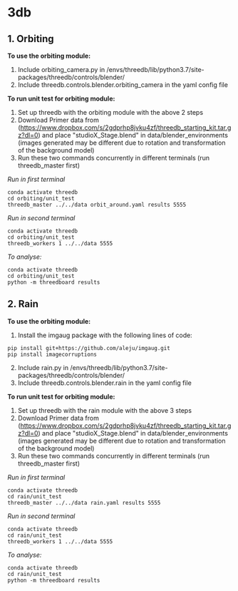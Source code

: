 # 3db

## 1. Orbiting 
**To use the orbiting module:**
1. Include orbiting_camera.py in /envs/threedb/lib/python3.7/site-packages/threedb/controls/blender/
2. Include threedb.controls.blender.orbiting_camera in the yaml config file

**To run unit test for orbiting module:**
1. Set up threedb with the orbiting module with the above 2 steps
2. Download Primer data from (https://www.dropbox.com/s/2gdprhp8jvku4zf/threedb_starting_kit.tar.gz?dl=0) and place "studioX_Stage.blend" in data/blender_environments (images generated may be different due to rotation and transformation of the background model)
2. Run these two commands concurrently in different terminals (run threedb_master first)

*Run in first terminal*
```
conda activate threedb
cd orbiting/unit_test
threedb_master ../../data orbit_around.yaml results 5555
```
*Run in second terminal*
```
conda activate threedb
cd orbiting/unit_test
threedb_workers 1 ../../data 5555
```
*To analyse:*
```
conda activate threedb
cd orbiting/unit_test
python -m threedboard results
```

## 2. Rain
**To use the orbiting module:**
1. Install the imgaug package with the following lines of code:
```
pip install git+https://github.com/aleju/imgaug.git
pip install imagecorruptions
```
2. Include rain.py in /envs/threedb/lib/python3.7/site-packages/threedb/controls/blender/
3. Include threedb.controls.blender.rain in the yaml config file

**To run unit test for orbiting module:**
1. Set up threedb with the rain module with the above 3 steps
2. Download Primer data from (https://www.dropbox.com/s/2gdprhp8jvku4zf/threedb_starting_kit.tar.gz?dl=0) and place "studioX_Stage.blend" in data/blender_environments (images generated may be different due to rotation and transformation of the background model)
3. Run these two commands concurrently in different terminals (run threedb_master first)

*Run in first terminal*
```
conda activate threedb
cd rain/unit_test
threedb_master ../../data rain.yaml results 5555
```
*Run in second terminal*
```
conda activate threedb
cd rain/unit_test
threedb_workers 1 ../../data 5555
```
*To analyse:*
```
conda activate threedb
cd rain/unit_test
python -m threedboard results
```